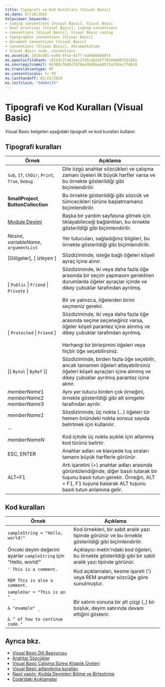 ```yaml
---
title: Tipografi ve Kod Kuralları (Visual Basic)
ms.date: 07/20/2015
helpviewer_keywords:
- coding conventions [Visual Basic], Visual Basic
- best practices [Visual Basic], coding conventions
- conventions [Visual Basic], Visual Basic coding
- typographic conventions [Visual Basic]
- document conventions [Visual Basic]
- conventions [Visual Basic], documentation
- Visual Basic code, conventions
ms.assetid: 1916cd81-ea9d-4faa-81f7-4a0d864b60f4
ms.openlocfilehash: c915d12fa633ec2f95cd82d5f795d48d0f551662
ms.sourcegitcommit: 6b308cf6d627d78ee36dbbae8972a310ac7fd6c8
ms.translationtype: MT
ms.contentlocale: tr-TR
ms.lasthandoff: 01/23/2019
ms.locfileid: "54604135"
---
```

# <a name="typographic-and-code-conventions-visual-basic"></a>Tipografi ve Kod Kuralları (Visual Basic)
Visual Basic belgeleri aşağıdaki tipografi ve kod kuralları kullanır.  
  
## <a name="typographic-conventions"></a>Tipografi kuralları  
  
|Örnek|Açıklama|  
|-------------|-----------------|  
|`Sub`, `If`, `ChDir`, `Print`, `True`, `Debug`|Dile özgü anahtar sözcükleri ve çalışma zamanı üyeleri ilk büyük harfler varsa ve bu örnekte gösterildiği gibi biçimlendirilir.|  
|**SmallProject**, **ButtonCollection**|Bu örnekte gösterildiği gibi sözcük ve tümcecikleri türüne başlatmamanız biçimlendirilir.|  
|[Module Deyimi](../../visual-basic/language-reference/statements/module-statement.md)|Başka bir yardım sayfasına gitmek için tıklayabileceği bağlantıları, bu örnekte gösterildiği gibi biçimlendirilir.|  
|*Nesne*, *variableName*, `argumentList`|Yer tutucuları, sağladığınız bilgileri, bu örnekte gösterildiği gibi biçimlendirilir.|  
|[Gölgeler], [ *izleyen* ]|Sözdiziminde, isteğe bağlı öğeleri köşeli ayraç içine alınır.|  
|{ `Public` &#124; `Friend` &#124; `Private` }|Sözdiziminde, iki veya daha fazla öğe arasında bir seçim yapmasını gerektiren durumlarda öğeler ayraçlar içinde ve dikey çubuklar tarafından ayrılmış.<br /><br /> Bir ve yalnızca, öğelerden birini seçmeniz gerekir.|  
|[ `Protected` &#124; `Friend` ]|Sözdiziminde, iki veya daha fazla öğe arasında seçme seçeneğiniz varsa, öğeler köşeli parantez içine alınmış ve dikey çubuklar tarafından ayrılmış.<br /><br /> Herhangi bir birleşimini öğeleri veya hiçbir öğe seçebilirsiniz.|  
|[{ `ByVal` &#124; `ByRef` }]|Sözdiziminde, birden fazla öğe seçebilir, ancak tamamen öğeleri atlayabilirsiniz öğeleri köşeli ayraçları içine alınmış ve dikey çubuklar ayrılmış parantez içine alınır.|  
|*memberName*1 *memberName*2 *memberName*3|Aynı yer tutucu birden çok örneğini, örnekte gösterildiği gibi alt simgeler tarafından ayrılır.|  
|*memberName1*<br /><br /> ...<br /><br /> *memberNameN*|Sözdiziminde, üç nokta (...) öğeleri tür hemen önündeki nokta sonsuz sayıda belirtmek için kullanılır.<br /><br /> Kod içinde üç nokta açıklık için atlanmış kod türünü belirtir.|  
|ESC, ENTER|Anahtar adları ve klavyede tuş sıraları tamamı büyük harflerle görünür.|  
|ALT+F1|Artı işaretini (+) anahtar adları arasında görüntülendiğinde, diğer basılı tutarak bir tuşunu basılı tutun gerekir. Örneğin, ALT + F1, F1 tuşuna basarak ALT tuşunu basılı tutun anlamına gelir.|  
  
## <a name="code-conventions"></a>Kod kuralları  
  
|Örnek|Açıklama|  
|-------------|-----------------|  
|`sampleString = "Hello, world!"`|Kod örnekleri, bir sabit aralık yazı tipinde görünür ve bu örnekte gösterildiği gibi biçimlendirilir.|  
|Önceki deyim değerini ayarlar `sampleString` için "Hello, world!"|Açıklayıcı metin'ndaki kod öğeleri, bu örnekte gösterildiği gibi bir sabit aralık yazı tipinde görünür.|  
|`' This is a comment.`<br /><br /> `REM This is also a comment.`|Kod açıklamaları, kesme işareti (') veya REM anahtar sözcüğe göre sunulmuştur.|  
|`sampleVar = "This is an " _`<br /><br /> `& "example" _`<br /><br /> `& " of how to continue code."`|Bir satırın sonuna bir alt çizgi (_) bir boşluk, deyim satırında devam ettiğini gösterir.|  
  
## <a name="see-also"></a>Ayrıca bkz.
- [Visual Basic Dili Başvurusu](../../visual-basic/language-reference/index.md)
- [Anahtar Sözcükler](../../visual-basic/language-reference/keywords/index.md)
- [Visual Basic Çalışma Süresi Kitaplık Üyeleri](../../visual-basic/language-reference/runtime-library-members.md)
- [Visual Basic adlandırma kuralları](../../visual-basic/programming-guide/program-structure/naming-conventions.md)
- [Nasıl yapılır: Kodda Deyimleri Bölme ve Birleştirme](../../visual-basic/programming-guide/program-structure/how-to-break-and-combine-statements-in-code.md)
- [Code’daki Açıklamalar](../../visual-basic/programming-guide/program-structure/comments-in-code.md)

